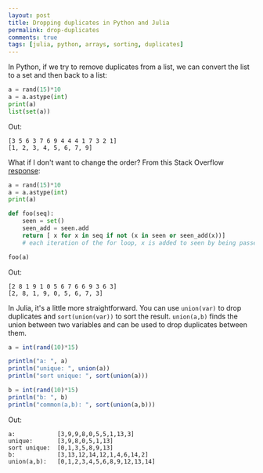 ```yaml
---
layout: post
title: Dropping duplicates in Python and Julia
permalink: drop-duplicates
comments: true
tags: [julia, python, arrays, sorting, duplicates]
---
```

In Python, if we try to remove duplicates from a list, we can convert the list to a set and then back to a list:

``` python
a = rand(15)*10
a = a.astype(int)
print(a)
list(set(a))
```
Out:

```
[3 5 6 3 7 6 9 4 4 4 1 7 3 2 1]
[1, 2, 3, 4, 5, 6, 7, 9]
```

What if I don't want to change the order? From this Stack Overflow [response](http://stackoverflow.com/questions/480214/how-do-you-remove-duplicates-from-a-list-in-python-whilst-preserving-order):

``` python
a = rand(15)*10
a = a.astype(int)
print(a)

def foo(seq):
    seen = set()
    seen_add = seen.add
    return [ x for x in seq if not (x in seen or seen_add(x))]
    # each iteration of the for loop, x is added to seen by being passed to seen_add() which is a set.add() function

foo(a)
```
Out:

```
[2 8 1 9 1 0 5 6 7 6 6 9 3 6 3]
[2, 8, 1, 9, 0, 5, 6, 7, 3]
```

In Julia, it's a little more straightforward. You can use `union(var)` to drop duplicates and `sort(union(var))` to sort the result. `union(a,b)` finds the union between two variables and can be used to drop duplicates between them.

``` julia
a = int(rand(10)*15)

println("a: ", a)
println("unique: ", union(a))
println("sort unique: ", sort(union(a)))

b = int(rand(10)*15)
println("b: ", b)
println("common(a,b): ", sort(union(a,b)))
```

Out:

```
a: 	 	      [3,9,9,8,0,5,5,1,13,3]
unique: 	  [3,9,8,0,5,1,13]
sort unique:  [0,1,3,5,8,9,13]
b: 		      [3,13,12,14,12,1,4,6,14,2]
union(a,b):   [0,1,2,3,4,5,6,8,9,12,13,14]
```
